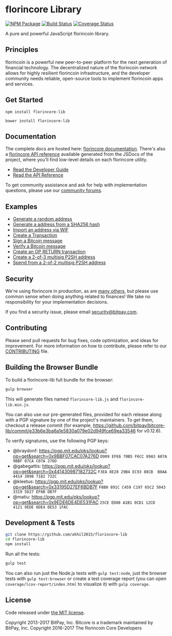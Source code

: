 florincore Library
=======

[![NPM Package](https://img.shields.io/npm/v/florincore-lib.svg?style=flat-square)](https://www.npmjs.org/package/florincore-lib)
[![Build Status](https://img.shields.io/travis/akhil2015/florincore-lib.svg?branch=master&style=flat-square)](https://travis-ci.org/akhil2015/florincore-lib)
[![Coverage Status](https://img.shields.io/coveralls/akhil2015/florincore-lib.svg?style=flat-square)](https://coveralls.io/r/akhil2015/florincore-lib)

A pure and powerful JavaScript florincoin library.

## Principles

florincoin is a powerful new peer-to-peer platform for the next generation of financial technology. The decentralized nature of the florincoin network allows for highly resilient florincoin infrastructure, and the developer community needs reliable, open-source tools to implement florincoin apps and services.

## Get Started

```
npm install florincore-lib
```

```
bower install florincore-lib
```

## Documentation

The complete docs are hosted here: [florincore documentation](http://florincore.io/guide/). There's also a [florincore API reference](http://florincore.io/api/) available generated from the JSDocs of the project, where you'll find low-level details on each florincore utility.

- [Read the Developer Guide](http://florincore.io/guide/)
- [Read the API Reference](http://florincore.io/api/)

To get community assistance and ask for help with implementation questions, please use our [community forums](https://forum.florincore.io/).

## Examples

* [Generate a random address](https://github.com/akhil2015/florincore-lib/blob/master/docs/examples.md#generate-a-random-address)
* [Generate a address from a SHA256 hash](https://github.com/akhil2015/florincore-lib/blob/master/docs/examples.md#generate-a-address-from-a-sha256-hash)
* [Import an address via WIF](https://github.com/akhil2015/florincore-lib/blob/master/docs/examples.md#import-an-address-via-wif)
* [Create a Transaction](https://github.com/akhil2015/florincore-lib/blob/master/docs/examples.md#create-a-transaction)
* [Sign a Bitcoin message](https://github.com/akhil2015/florincore-lib/blob/master/docs/examples.md#sign-a-bitcoin-message)
* [Verify a Bitcoin message](https://github.com/akhil2015/florincore-lib/blob/master/docs/examples.md#verify-a-bitcoin-message)
* [Create an OP RETURN transaction](https://github.com/akhil2015/florincore-lib/blob/master/docs/examples.md#create-an-op-return-transaction)
* [Create a 2-of-3 multisig P2SH address](https://github.com/akhil2015/florincore-lib/blob/master/docs/examples.md#create-a-2-of-3-multisig-p2sh-address)
* [Spend from a 2-of-2 multisig P2SH address](https://github.com/akhil2015/florincore-lib/blob/master/docs/examples.md#spend-from-a-2-of-2-multisig-p2sh-address)


## Security

We're using florincore in production, as are [many others](http://florincore.io#projects), but please use common sense when doing anything related to finances! We take no responsibility for your implementation decisions.

If you find a security issue, please email security@bitpay.com.

## Contributing

Please send pull requests for bug fixes, code optimization, and ideas for improvement. For more information on how to contribute, please refer to our [CONTRIBUTING](https://github.com/akhil2015/florincore-lib/blob/master/CONTRIBUTING.md) file.

## Building the Browser Bundle

To build a florincore-lib full bundle for the browser:

```sh
gulp browser
```

This will generate files named `florincore-lib.js` and `florincore-lib.min.js`.

You can also use our pre-generated files, provided for each release along with a PGP signature by one of the project's maintainers. To get them, checkout a release commit (for example, https://github.com/bitpay/bitcore-lib/commit/e33b6e3ba6a1e5830a079e02d949fce69ea33546 for v0.12.6).

To verify signatures, use the following PGP keys:
- @braydonf: https://pgp.mit.edu/pks/lookup?op=get&search=0x9BBF07CAC07A276D `D909 EFE6 70B5 F6CC 89A3 607A 9BBF 07CA C07A 276D`
- @gabegattis: https://pgp.mit.edu/pks/lookup?op=get&search=0x441430987182732C `F3EA 8E28 29B4 EC93 88CB  B0AA 4414 3098 7182 732C`
- @kleetus: https://pgp.mit.edu/pks/lookup?op=get&search=0x33195D27EF6BDB7F `F8B0 891C C459 C197 65C2 5043 3319 5D27 EF6B DB7F`
- @matiu: https://pgp.mit.edu/pks/lookup?op=get&search=0x9EDE6DE4DE531FAC `25CE ED88 A1B1 0CD1 12CD  4121 9EDE 6DE4 DE53 1FAC`


## Development & Tests

```sh
git clone https://github.com/akhil2015/florincore-lib
cd florincore-lib
npm install
```

Run all the tests:

```sh
gulp test
```

You can also run just the Node.js tests with `gulp test:node`, just the browser tests with `gulp test:browser`
or create a test coverage report (you can open `coverage/lcov-report/index.html` to visualize it) with `gulp coverage`.

## License

Code released under [the MIT license](https://github.com/akhil2015/florincore-lib/blob/master/LICENSE).

Copyright 2013-2017 BitPay, Inc. Bitcore is a trademark maintained by BitPay, Inc.
Copyright 2016-2017 The florincoin Core Developers
